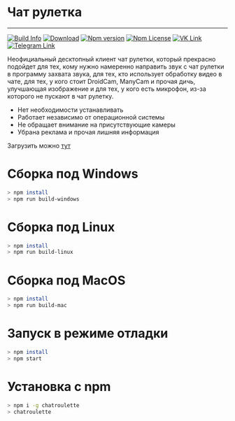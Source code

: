 # Чат рулетка

-----------------
[![Build Info](https://img.shields.io/cirrus/github/vicimpa/chatroulette)](https://github.com/vicimpa/chatroullete)
[![Download](https://img.shields.io/github/downloads/vicimpa/chatroulette/0.0.1/total)](https://github.com/vicimpa/chatroulette/releases)
[![Npm version](https://img.shields.io/npm/v/chatroulette)](https://www.npmjs.com/package/chatroulette)
[![Npm License](https://img.shields.io/npm/l/chatroulette)](https://www.npmjs.com/package/chatroulette)
[![VK Link](https://img.shields.io/badge/social-vk-blue)](https://vk.com/vicimpa)
[![Telegram Link](https://img.shields.io/badge/social-tg-9cf)](https://telegram.im/@vic_dev)

Неофициальный десктопный клиент чат рулетки, который прекрасно подойдет для тех, кому нужно намеренно направить звук с чат рулетки в программу захвата звука, для тех, кто использует обработку видео в чате, для тех, у кого стоит DroidCam, ManyCam и прочая дичь, улучшающая изображение и для тех, у кого есть микрофон, из-за которого не пускают в чат рулетку. 

- Нет необходимости устанавливать
- Работает независимо от операционной системы
- Не обращает внимание на присутствующие камеры
- Убрана реклама и прочая лишняя информация

Загрузить можно [тут](https://github.com/vicimpa/chatrulette/releases/latest)

# Сборка под Windows

```bash
> npm install
> npm run build-windows
```

# Сборка под Linux

```bash
> npm install
> npm run build-linux
```

# Сборка под MacOS

```bash
> npm install
> npm run build-mac
```

# Запуск в режиме отладки

```bash
> npm install
> npm start
```

# Установка с npm
```bash
> npm i -g chatroulette
> chatroulette
```
